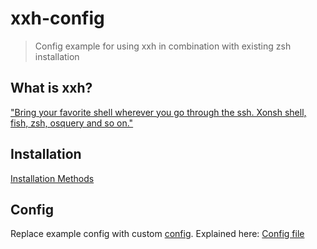 # xxh-config
> Config example for using xxh in combination with existing zsh installation


## What is xxh?
["Bring your favorite shell wherever you go through the ssh. Xonsh shell, fish, zsh, osquery and so on."](https://github.com/xxh/xxh/wiki#the-ideas-behind-xxh)

## Installation
[Installation Methods](https://github.com/xxh/xxh?tab=readme-ov-file#installation-methods)

## Config
Replace example config with custom [config](./config.xxhc). Explained here: [Config file](https://github.com/xxh/xxh/wiki#config-file)
